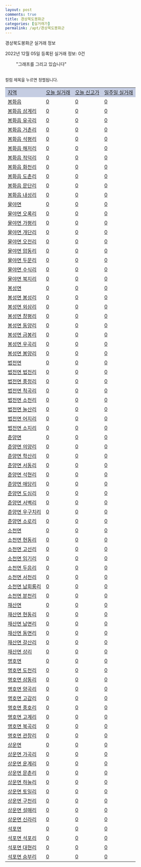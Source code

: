 ```yaml
---
layout: post
comments: true
title: 경상북도봉화군
categories: [실거래가]
permalink: /apt/경상북도봉화군
---
```


경상북도봉화군 실거래 정보

2022년 12월 05일 등록된 실거래 정보: 0건

<!--<script async src="https://pagead2.googlesyndication.com/pagead/js/adsbygoogle.js?client=ca-pub-3485438051770037"
 crossorigin="anonymous"></script>-->

<script type="text/javascript">
  google.charts.load('current', {'packages':['corechart']});
  google.charts.setOnLoadCallback(drawChart);

  function drawChart() {
    var data = google.visualization.arrayToDataTable([['거래일', '매매', '전월세', '전매'], ['21-01', 1, 0, 0], ['21-02', 6, 1, 0], ['21-03', 1, 0, 0], ['21-04', 1, 0, 0], ['21-05', 0, 1, 0], ['21-06', 1, 0, 0], ['21-07', 1, 0, 0], ['21-08', 2, 0, 0], ['21-09', 1, 0, 0], ['21-10', 1, 0, 0], ['21-11', 1, 0, 0], ['21-12', 4, 1, 0], ['22-01', 2, 2, 0], ['22-02', 6, 0, 0], ['22-03', 9, 0, 0], ['22-04', 3, 0, 0], ['22-05', 3, 1, 0], ['22-06', 4, 4, 0], ['22-07', 5, 0, 0], ['22-08', 2, 2, 0], ['22-09', 1, 1, 0], ['22-10', 3, 0, 0], ['22-11', 1, 1, 0]]);

    var options = {
      title: '최근 1년간 유형별 거래량 추이',
      legend: { position: 'bottom' }
    };

    setTimeout(function() {
        var chart = new google.visualization.LineChart(document.getElementById('columnchart_material'));
        chart.draw(data, (options));
        document.getElementById('loading').style.display = 'none';
        var dayLabel = (new Date()).getDay();
        if (dayLabel < 2) {
            sorttable.innerSortFunction.apply(document.getElementById('week'), []);
            sorttable.innerSortFunction.apply(document.getElementById('week'), []);        
        }
        else {
            sorttable.innerSortFunction.apply(document.getElementById('today'), []);
            sorttable.innerSortFunction.apply(document.getElementById('today'), []);
        }
    }, 200);

  }
</script>

<div id="loading" style="z-index:20; display: block; margin-left: 35px">"그래프를 그리고 있습니다"</div>
<div id="columnchart_material" style="width: 95%; margin-left: -35px; display: block"></div>
<!--<div style="width: 95%; margin-left: -35px; display: block">
      <script async src="https://pagead2.googlesyndication.com/pagead/js/adsbygoogle.js?client=ca-pub-3485438051770037"
          crossorigin="anonymous"></script>
      <ins class="adsbygoogle"
          style="display:block"
          data-ad-format="fluid"
          data-ad-layout-key="-fb+5w+4e-db+86"
          data-ad-client="ca-pub-3485438051770037"
          data-ad-slot="1827090281"></ins>
      <script>
          (adsbygoogle = window.adsbygoogle || []).push({});
      </script>
</div>-->
<br>

<font size='small' style='font-size: small;'>컬럼 제목을 누르면 정렬됩니다.</font>
<table class="sortable">
  <tr style='background-color: rgba(114, 132, 186,0.4);'>
    <td id="region"><a href="#">지역</a></td>
    <td id="today"><a href="#">오늘 실거래</a></td>
    <td id="today_new"><a href="#">오늘 신고가</a></td>
    <td id="week"><a href="#">일주일 실거래</a></td>
  </tr>

  
  <tr class="item">
    <td><a href="경상북도봉화군봉화읍">봉화읍</a></td>
    <td><a href="경상북도봉화군봉화읍">0</a></td>
    <td><a href="경상북도봉화군봉화읍">0</a></td>
    <td><a href="경상북도봉화군봉화읍">0</a></td>
  </tr>
    

  <tr class="item">
    <td><a href="경상북도봉화군봉화읍삼계리">봉화읍 삼계리</a></td>
    <td><a href="경상북도봉화군봉화읍삼계리">0</a></td>
    <td><a href="경상북도봉화군봉화읍삼계리">0</a></td>
    <td><a href="경상북도봉화군봉화읍삼계리">0</a></td>
  </tr>
    

  <tr class="item">
    <td><a href="경상북도봉화군봉화읍유곡리">봉화읍 유곡리</a></td>
    <td><a href="경상북도봉화군봉화읍유곡리">0</a></td>
    <td><a href="경상북도봉화군봉화읍유곡리">0</a></td>
    <td><a href="경상북도봉화군봉화읍유곡리">0</a></td>
  </tr>
    

  <tr class="item">
    <td><a href="경상북도봉화군봉화읍거촌리">봉화읍 거촌리</a></td>
    <td><a href="경상북도봉화군봉화읍거촌리">0</a></td>
    <td><a href="경상북도봉화군봉화읍거촌리">0</a></td>
    <td><a href="경상북도봉화군봉화읍거촌리">0</a></td>
  </tr>
    

  <tr class="item">
    <td><a href="경상북도봉화군봉화읍석평리">봉화읍 석평리</a></td>
    <td><a href="경상북도봉화군봉화읍석평리">0</a></td>
    <td><a href="경상북도봉화군봉화읍석평리">0</a></td>
    <td><a href="경상북도봉화군봉화읍석평리">0</a></td>
  </tr>
    

  <tr class="item">
    <td><a href="경상북도봉화군봉화읍해저리">봉화읍 해저리</a></td>
    <td><a href="경상북도봉화군봉화읍해저리">0</a></td>
    <td><a href="경상북도봉화군봉화읍해저리">0</a></td>
    <td><a href="경상북도봉화군봉화읍해저리">0</a></td>
  </tr>
    

  <tr class="item">
    <td><a href="경상북도봉화군봉화읍적덕리">봉화읍 적덕리</a></td>
    <td><a href="경상북도봉화군봉화읍적덕리">0</a></td>
    <td><a href="경상북도봉화군봉화읍적덕리">0</a></td>
    <td><a href="경상북도봉화군봉화읍적덕리">0</a></td>
  </tr>
    

  <tr class="item">
    <td><a href="경상북도봉화군봉화읍화천리">봉화읍 화천리</a></td>
    <td><a href="경상북도봉화군봉화읍화천리">0</a></td>
    <td><a href="경상북도봉화군봉화읍화천리">0</a></td>
    <td><a href="경상북도봉화군봉화읍화천리">0</a></td>
  </tr>
    

  <tr class="item">
    <td><a href="경상북도봉화군봉화읍도촌리">봉화읍 도촌리</a></td>
    <td><a href="경상북도봉화군봉화읍도촌리">0</a></td>
    <td><a href="경상북도봉화군봉화읍도촌리">0</a></td>
    <td><a href="경상북도봉화군봉화읍도촌리">0</a></td>
  </tr>
    

  <tr class="item">
    <td><a href="경상북도봉화군봉화읍문단리">봉화읍 문단리</a></td>
    <td><a href="경상북도봉화군봉화읍문단리">0</a></td>
    <td><a href="경상북도봉화군봉화읍문단리">0</a></td>
    <td><a href="경상북도봉화군봉화읍문단리">0</a></td>
  </tr>
    

  <tr class="item">
    <td><a href="경상북도봉화군봉화읍내성리">봉화읍 내성리</a></td>
    <td><a href="경상북도봉화군봉화읍내성리">0</a></td>
    <td><a href="경상북도봉화군봉화읍내성리">0</a></td>
    <td><a href="경상북도봉화군봉화읍내성리">0</a></td>
  </tr>
    

  <tr class="item">
    <td><a href="경상북도봉화군물야면">물야면</a></td>
    <td><a href="경상북도봉화군물야면">0</a></td>
    <td><a href="경상북도봉화군물야면">0</a></td>
    <td><a href="경상북도봉화군물야면">0</a></td>
  </tr>
    

  <tr class="item">
    <td><a href="경상북도봉화군물야면오록리">물야면 오록리</a></td>
    <td><a href="경상북도봉화군물야면오록리">0</a></td>
    <td><a href="경상북도봉화군물야면오록리">0</a></td>
    <td><a href="경상북도봉화군물야면오록리">0</a></td>
  </tr>
    

  <tr class="item">
    <td><a href="경상북도봉화군물야면가평리">물야면 가평리</a></td>
    <td><a href="경상북도봉화군물야면가평리">0</a></td>
    <td><a href="경상북도봉화군물야면가평리">0</a></td>
    <td><a href="경상북도봉화군물야면가평리">0</a></td>
  </tr>
    

  <tr class="item">
    <td><a href="경상북도봉화군물야면개단리">물야면 개단리</a></td>
    <td><a href="경상북도봉화군물야면개단리">0</a></td>
    <td><a href="경상북도봉화군물야면개단리">0</a></td>
    <td><a href="경상북도봉화군물야면개단리">0</a></td>
  </tr>
    

  <tr class="item">
    <td><a href="경상북도봉화군물야면오전리">물야면 오전리</a></td>
    <td><a href="경상북도봉화군물야면오전리">0</a></td>
    <td><a href="경상북도봉화군물야면오전리">0</a></td>
    <td><a href="경상북도봉화군물야면오전리">0</a></td>
  </tr>
    

  <tr class="item">
    <td><a href="경상북도봉화군물야면압동리">물야면 압동리</a></td>
    <td><a href="경상북도봉화군물야면압동리">0</a></td>
    <td><a href="경상북도봉화군물야면압동리">0</a></td>
    <td><a href="경상북도봉화군물야면압동리">0</a></td>
  </tr>
    

  <tr class="item">
    <td><a href="경상북도봉화군물야면두문리">물야면 두문리</a></td>
    <td><a href="경상북도봉화군물야면두문리">0</a></td>
    <td><a href="경상북도봉화군물야면두문리">0</a></td>
    <td><a href="경상북도봉화군물야면두문리">0</a></td>
  </tr>
    

  <tr class="item">
    <td><a href="경상북도봉화군물야면수식리">물야면 수식리</a></td>
    <td><a href="경상북도봉화군물야면수식리">0</a></td>
    <td><a href="경상북도봉화군물야면수식리">0</a></td>
    <td><a href="경상북도봉화군물야면수식리">0</a></td>
  </tr>
    

  <tr class="item">
    <td><a href="경상북도봉화군물야면북지리">물야면 북지리</a></td>
    <td><a href="경상북도봉화군물야면북지리">0</a></td>
    <td><a href="경상북도봉화군물야면북지리">0</a></td>
    <td><a href="경상북도봉화군물야면북지리">0</a></td>
  </tr>
    

  <tr class="item">
    <td><a href="경상북도봉화군봉성면">봉성면</a></td>
    <td><a href="경상북도봉화군봉성면">0</a></td>
    <td><a href="경상북도봉화군봉성면">0</a></td>
    <td><a href="경상북도봉화군봉성면">0</a></td>
  </tr>
    

  <tr class="item">
    <td><a href="경상북도봉화군봉성면봉성리">봉성면 봉성리</a></td>
    <td><a href="경상북도봉화군봉성면봉성리">0</a></td>
    <td><a href="경상북도봉화군봉성면봉성리">0</a></td>
    <td><a href="경상북도봉화군봉성면봉성리">0</a></td>
  </tr>
    

  <tr class="item">
    <td><a href="경상북도봉화군봉성면외삼리">봉성면 외삼리</a></td>
    <td><a href="경상북도봉화군봉성면외삼리">0</a></td>
    <td><a href="경상북도봉화군봉성면외삼리">0</a></td>
    <td><a href="경상북도봉화군봉성면외삼리">0</a></td>
  </tr>
    

  <tr class="item">
    <td><a href="경상북도봉화군봉성면창평리">봉성면 창평리</a></td>
    <td><a href="경상북도봉화군봉성면창평리">0</a></td>
    <td><a href="경상북도봉화군봉성면창평리">0</a></td>
    <td><a href="경상북도봉화군봉성면창평리">0</a></td>
  </tr>
    

  <tr class="item">
    <td><a href="경상북도봉화군봉성면동양리">봉성면 동양리</a></td>
    <td><a href="경상북도봉화군봉성면동양리">0</a></td>
    <td><a href="경상북도봉화군봉성면동양리">0</a></td>
    <td><a href="경상북도봉화군봉성면동양리">0</a></td>
  </tr>
    

  <tr class="item">
    <td><a href="경상북도봉화군봉성면금봉리">봉성면 금봉리</a></td>
    <td><a href="경상북도봉화군봉성면금봉리">0</a></td>
    <td><a href="경상북도봉화군봉성면금봉리">0</a></td>
    <td><a href="경상북도봉화군봉성면금봉리">0</a></td>
  </tr>
    

  <tr class="item">
    <td><a href="경상북도봉화군봉성면우곡리">봉성면 우곡리</a></td>
    <td><a href="경상북도봉화군봉성면우곡리">0</a></td>
    <td><a href="경상북도봉화군봉성면우곡리">0</a></td>
    <td><a href="경상북도봉화군봉성면우곡리">0</a></td>
  </tr>
    

  <tr class="item">
    <td><a href="경상북도봉화군봉성면봉양리">봉성면 봉양리</a></td>
    <td><a href="경상북도봉화군봉성면봉양리">0</a></td>
    <td><a href="경상북도봉화군봉성면봉양리">0</a></td>
    <td><a href="경상북도봉화군봉성면봉양리">0</a></td>
  </tr>
    

  <tr class="item">
    <td><a href="경상북도봉화군법전면">법전면</a></td>
    <td><a href="경상북도봉화군법전면">0</a></td>
    <td><a href="경상북도봉화군법전면">0</a></td>
    <td><a href="경상북도봉화군법전면">0</a></td>
  </tr>
    

  <tr class="item">
    <td><a href="경상북도봉화군법전면법전리">법전면 법전리</a></td>
    <td><a href="경상북도봉화군법전면법전리">0</a></td>
    <td><a href="경상북도봉화군법전면법전리">0</a></td>
    <td><a href="경상북도봉화군법전면법전리">0</a></td>
  </tr>
    

  <tr class="item">
    <td><a href="경상북도봉화군법전면풍정리">법전면 풍정리</a></td>
    <td><a href="경상북도봉화군법전면풍정리">0</a></td>
    <td><a href="경상북도봉화군법전면풍정리">0</a></td>
    <td><a href="경상북도봉화군법전면풍정리">0</a></td>
  </tr>
    

  <tr class="item">
    <td><a href="경상북도봉화군법전면척곡리">법전면 척곡리</a></td>
    <td><a href="경상북도봉화군법전면척곡리">0</a></td>
    <td><a href="경상북도봉화군법전면척곡리">0</a></td>
    <td><a href="경상북도봉화군법전면척곡리">0</a></td>
  </tr>
    

  <tr class="item">
    <td><a href="경상북도봉화군법전면소천리">법전면 소천리</a></td>
    <td><a href="경상북도봉화군법전면소천리">0</a></td>
    <td><a href="경상북도봉화군법전면소천리">0</a></td>
    <td><a href="경상북도봉화군법전면소천리">0</a></td>
  </tr>
    

  <tr class="item">
    <td><a href="경상북도봉화군법전면눌산리">법전면 눌산리</a></td>
    <td><a href="경상북도봉화군법전면눌산리">0</a></td>
    <td><a href="경상북도봉화군법전면눌산리">0</a></td>
    <td><a href="경상북도봉화군법전면눌산리">0</a></td>
  </tr>
    

  <tr class="item">
    <td><a href="경상북도봉화군법전면어지리">법전면 어지리</a></td>
    <td><a href="경상북도봉화군법전면어지리">0</a></td>
    <td><a href="경상북도봉화군법전면어지리">0</a></td>
    <td><a href="경상북도봉화군법전면어지리">0</a></td>
  </tr>
    

  <tr class="item">
    <td><a href="경상북도봉화군법전면소지리">법전면 소지리</a></td>
    <td><a href="경상북도봉화군법전면소지리">0</a></td>
    <td><a href="경상북도봉화군법전면소지리">0</a></td>
    <td><a href="경상북도봉화군법전면소지리">0</a></td>
  </tr>
    

  <tr class="item">
    <td><a href="경상북도봉화군춘양면">춘양면</a></td>
    <td><a href="경상북도봉화군춘양면">0</a></td>
    <td><a href="경상북도봉화군춘양면">0</a></td>
    <td><a href="경상북도봉화군춘양면">0</a></td>
  </tr>
    

  <tr class="item">
    <td><a href="경상북도봉화군춘양면의양리">춘양면 의양리</a></td>
    <td><a href="경상북도봉화군춘양면의양리">0</a></td>
    <td><a href="경상북도봉화군춘양면의양리">0</a></td>
    <td><a href="경상북도봉화군춘양면의양리">0</a></td>
  </tr>
    

  <tr class="item">
    <td><a href="경상북도봉화군춘양면학산리">춘양면 학산리</a></td>
    <td><a href="경상북도봉화군춘양면학산리">0</a></td>
    <td><a href="경상북도봉화군춘양면학산리">0</a></td>
    <td><a href="경상북도봉화군춘양면학산리">0</a></td>
  </tr>
    

  <tr class="item">
    <td><a href="경상북도봉화군춘양면서동리">춘양면 서동리</a></td>
    <td><a href="경상북도봉화군춘양면서동리">0</a></td>
    <td><a href="경상북도봉화군춘양면서동리">0</a></td>
    <td><a href="경상북도봉화군춘양면서동리">0</a></td>
  </tr>
    

  <tr class="item">
    <td><a href="경상북도봉화군춘양면석현리">춘양면 석현리</a></td>
    <td><a href="경상북도봉화군춘양면석현리">0</a></td>
    <td><a href="경상북도봉화군춘양면석현리">0</a></td>
    <td><a href="경상북도봉화군춘양면석현리">0</a></td>
  </tr>
    

  <tr class="item">
    <td><a href="경상북도봉화군춘양면애당리">춘양면 애당리</a></td>
    <td><a href="경상북도봉화군춘양면애당리">0</a></td>
    <td><a href="경상북도봉화군춘양면애당리">0</a></td>
    <td><a href="경상북도봉화군춘양면애당리">0</a></td>
  </tr>
    

  <tr class="item">
    <td><a href="경상북도봉화군춘양면도심리">춘양면 도심리</a></td>
    <td><a href="경상북도봉화군춘양면도심리">0</a></td>
    <td><a href="경상북도봉화군춘양면도심리">0</a></td>
    <td><a href="경상북도봉화군춘양면도심리">0</a></td>
  </tr>
    

  <tr class="item">
    <td><a href="경상북도봉화군춘양면서벽리">춘양면 서벽리</a></td>
    <td><a href="경상북도봉화군춘양면서벽리">0</a></td>
    <td><a href="경상북도봉화군춘양면서벽리">0</a></td>
    <td><a href="경상북도봉화군춘양면서벽리">0</a></td>
  </tr>
    

  <tr class="item">
    <td><a href="경상북도봉화군춘양면우구치리">춘양면 우구치리</a></td>
    <td><a href="경상북도봉화군춘양면우구치리">0</a></td>
    <td><a href="경상북도봉화군춘양면우구치리">0</a></td>
    <td><a href="경상북도봉화군춘양면우구치리">0</a></td>
  </tr>
    

  <tr class="item">
    <td><a href="경상북도봉화군춘양면소로리">춘양면 소로리</a></td>
    <td><a href="경상북도봉화군춘양면소로리">0</a></td>
    <td><a href="경상북도봉화군춘양면소로리">0</a></td>
    <td><a href="경상북도봉화군춘양면소로리">0</a></td>
  </tr>
    

  <tr class="item">
    <td><a href="경상북도봉화군소천면">소천면</a></td>
    <td><a href="경상북도봉화군소천면">0</a></td>
    <td><a href="경상북도봉화군소천면">0</a></td>
    <td><a href="경상북도봉화군소천면">0</a></td>
  </tr>
    

  <tr class="item">
    <td><a href="경상북도봉화군소천면현동리">소천면 현동리</a></td>
    <td><a href="경상북도봉화군소천면현동리">0</a></td>
    <td><a href="경상북도봉화군소천면현동리">0</a></td>
    <td><a href="경상북도봉화군소천면현동리">0</a></td>
  </tr>
    

  <tr class="item">
    <td><a href="경상북도봉화군소천면고선리">소천면 고선리</a></td>
    <td><a href="경상북도봉화군소천면고선리">0</a></td>
    <td><a href="경상북도봉화군소천면고선리">0</a></td>
    <td><a href="경상북도봉화군소천면고선리">0</a></td>
  </tr>
    

  <tr class="item">
    <td><a href="경상북도봉화군소천면임기리">소천면 임기리</a></td>
    <td><a href="경상북도봉화군소천면임기리">0</a></td>
    <td><a href="경상북도봉화군소천면임기리">0</a></td>
    <td><a href="경상북도봉화군소천면임기리">0</a></td>
  </tr>
    

  <tr class="item">
    <td><a href="경상북도봉화군소천면두음리">소천면 두음리</a></td>
    <td><a href="경상북도봉화군소천면두음리">0</a></td>
    <td><a href="경상북도봉화군소천면두음리">0</a></td>
    <td><a href="경상북도봉화군소천면두음리">0</a></td>
  </tr>
    

  <tr class="item">
    <td><a href="경상북도봉화군소천면서천리">소천면 서천리</a></td>
    <td><a href="경상북도봉화군소천면서천리">0</a></td>
    <td><a href="경상북도봉화군소천면서천리">0</a></td>
    <td><a href="경상북도봉화군소천면서천리">0</a></td>
  </tr>
    

  <tr class="item">
    <td><a href="경상북도봉화군소천면남회룡리">소천면 남회룡리</a></td>
    <td><a href="경상북도봉화군소천면남회룡리">0</a></td>
    <td><a href="경상북도봉화군소천면남회룡리">0</a></td>
    <td><a href="경상북도봉화군소천면남회룡리">0</a></td>
  </tr>
    

  <tr class="item">
    <td><a href="경상북도봉화군소천면분천리">소천면 분천리</a></td>
    <td><a href="경상북도봉화군소천면분천리">0</a></td>
    <td><a href="경상북도봉화군소천면분천리">0</a></td>
    <td><a href="경상북도봉화군소천면분천리">0</a></td>
  </tr>
    

  <tr class="item">
    <td><a href="경상북도봉화군재산면">재산면</a></td>
    <td><a href="경상북도봉화군재산면">0</a></td>
    <td><a href="경상북도봉화군재산면">0</a></td>
    <td><a href="경상북도봉화군재산면">0</a></td>
  </tr>
    

  <tr class="item">
    <td><a href="경상북도봉화군재산면현동리">재산면 현동리</a></td>
    <td><a href="경상북도봉화군재산면현동리">0</a></td>
    <td><a href="경상북도봉화군재산면현동리">0</a></td>
    <td><a href="경상북도봉화군재산면현동리">0</a></td>
  </tr>
    

  <tr class="item">
    <td><a href="경상북도봉화군재산면남면리">재산면 남면리</a></td>
    <td><a href="경상북도봉화군재산면남면리">0</a></td>
    <td><a href="경상북도봉화군재산면남면리">0</a></td>
    <td><a href="경상북도봉화군재산면남면리">0</a></td>
  </tr>
    

  <tr class="item">
    <td><a href="경상북도봉화군재산면동면리">재산면 동면리</a></td>
    <td><a href="경상북도봉화군재산면동면리">0</a></td>
    <td><a href="경상북도봉화군재산면동면리">0</a></td>
    <td><a href="경상북도봉화군재산면동면리">0</a></td>
  </tr>
    

  <tr class="item">
    <td><a href="경상북도봉화군재산면갈산리">재산면 갈산리</a></td>
    <td><a href="경상북도봉화군재산면갈산리">0</a></td>
    <td><a href="경상북도봉화군재산면갈산리">0</a></td>
    <td><a href="경상북도봉화군재산면갈산리">0</a></td>
  </tr>
    

  <tr class="item">
    <td><a href="경상북도봉화군재산면상리">재산면 상리</a></td>
    <td><a href="경상북도봉화군재산면상리">0</a></td>
    <td><a href="경상북도봉화군재산면상리">0</a></td>
    <td><a href="경상북도봉화군재산면상리">0</a></td>
  </tr>
    

  <tr class="item">
    <td><a href="경상북도봉화군명호면">명호면</a></td>
    <td><a href="경상북도봉화군명호면">0</a></td>
    <td><a href="경상북도봉화군명호면">0</a></td>
    <td><a href="경상북도봉화군명호면">0</a></td>
  </tr>
    

  <tr class="item">
    <td><a href="경상북도봉화군명호면도천리">명호면 도천리</a></td>
    <td><a href="경상북도봉화군명호면도천리">0</a></td>
    <td><a href="경상북도봉화군명호면도천리">0</a></td>
    <td><a href="경상북도봉화군명호면도천리">0</a></td>
  </tr>
    

  <tr class="item">
    <td><a href="경상북도봉화군명호면삼동리">명호면 삼동리</a></td>
    <td><a href="경상북도봉화군명호면삼동리">0</a></td>
    <td><a href="경상북도봉화군명호면삼동리">0</a></td>
    <td><a href="경상북도봉화군명호면삼동리">0</a></td>
  </tr>
    

  <tr class="item">
    <td><a href="경상북도봉화군명호면양곡리">명호면 양곡리</a></td>
    <td><a href="경상북도봉화군명호면양곡리">0</a></td>
    <td><a href="경상북도봉화군명호면양곡리">0</a></td>
    <td><a href="경상북도봉화군명호면양곡리">0</a></td>
  </tr>
    

  <tr class="item">
    <td><a href="경상북도봉화군명호면고감리">명호면 고감리</a></td>
    <td><a href="경상북도봉화군명호면고감리">0</a></td>
    <td><a href="경상북도봉화군명호면고감리">0</a></td>
    <td><a href="경상북도봉화군명호면고감리">0</a></td>
  </tr>
    

  <tr class="item">
    <td><a href="경상북도봉화군명호면풍호리">명호면 풍호리</a></td>
    <td><a href="경상북도봉화군명호면풍호리">0</a></td>
    <td><a href="경상북도봉화군명호면풍호리">0</a></td>
    <td><a href="경상북도봉화군명호면풍호리">0</a></td>
  </tr>
    

  <tr class="item">
    <td><a href="경상북도봉화군명호면고계리">명호면 고계리</a></td>
    <td><a href="경상북도봉화군명호면고계리">0</a></td>
    <td><a href="경상북도봉화군명호면고계리">0</a></td>
    <td><a href="경상북도봉화군명호면고계리">0</a></td>
  </tr>
    

  <tr class="item">
    <td><a href="경상북도봉화군명호면북곡리">명호면 북곡리</a></td>
    <td><a href="경상북도봉화군명호면북곡리">0</a></td>
    <td><a href="경상북도봉화군명호면북곡리">0</a></td>
    <td><a href="경상북도봉화군명호면북곡리">0</a></td>
  </tr>
    

  <tr class="item">
    <td><a href="경상북도봉화군명호면관창리">명호면 관창리</a></td>
    <td><a href="경상북도봉화군명호면관창리">0</a></td>
    <td><a href="경상북도봉화군명호면관창리">0</a></td>
    <td><a href="경상북도봉화군명호면관창리">0</a></td>
  </tr>
    

  <tr class="item">
    <td><a href="경상북도봉화군상운면">상운면</a></td>
    <td><a href="경상북도봉화군상운면">0</a></td>
    <td><a href="경상북도봉화군상운면">0</a></td>
    <td><a href="경상북도봉화군상운면">0</a></td>
  </tr>
    

  <tr class="item">
    <td><a href="경상북도봉화군상운면가곡리">상운면 가곡리</a></td>
    <td><a href="경상북도봉화군상운면가곡리">0</a></td>
    <td><a href="경상북도봉화군상운면가곡리">0</a></td>
    <td><a href="경상북도봉화군상운면가곡리">0</a></td>
  </tr>
    

  <tr class="item">
    <td><a href="경상북도봉화군상운면운계리">상운면 운계리</a></td>
    <td><a href="경상북도봉화군상운면운계리">0</a></td>
    <td><a href="경상북도봉화군상운면운계리">0</a></td>
    <td><a href="경상북도봉화군상운면운계리">0</a></td>
  </tr>
    

  <tr class="item">
    <td><a href="경상북도봉화군상운면문촌리">상운면 문촌리</a></td>
    <td><a href="경상북도봉화군상운면문촌리">0</a></td>
    <td><a href="경상북도봉화군상운면문촌리">0</a></td>
    <td><a href="경상북도봉화군상운면문촌리">0</a></td>
  </tr>
    

  <tr class="item">
    <td><a href="경상북도봉화군상운면하눌리">상운면 하눌리</a></td>
    <td><a href="경상북도봉화군상운면하눌리">0</a></td>
    <td><a href="경상북도봉화군상운면하눌리">0</a></td>
    <td><a href="경상북도봉화군상운면하눌리">0</a></td>
  </tr>
    

  <tr class="item">
    <td><a href="경상북도봉화군상운면토일리">상운면 토일리</a></td>
    <td><a href="경상북도봉화군상운면토일리">0</a></td>
    <td><a href="경상북도봉화군상운면토일리">0</a></td>
    <td><a href="경상북도봉화군상운면토일리">0</a></td>
  </tr>
    

  <tr class="item">
    <td><a href="경상북도봉화군상운면구천리">상운면 구천리</a></td>
    <td><a href="경상북도봉화군상운면구천리">0</a></td>
    <td><a href="경상북도봉화군상운면구천리">0</a></td>
    <td><a href="경상북도봉화군상운면구천리">0</a></td>
  </tr>
    

  <tr class="item">
    <td><a href="경상북도봉화군상운면설매리">상운면 설매리</a></td>
    <td><a href="경상북도봉화군상운면설매리">0</a></td>
    <td><a href="경상북도봉화군상운면설매리">0</a></td>
    <td><a href="경상북도봉화군상운면설매리">0</a></td>
  </tr>
    

  <tr class="item">
    <td><a href="경상북도봉화군상운면신라리">상운면 신라리</a></td>
    <td><a href="경상북도봉화군상운면신라리">0</a></td>
    <td><a href="경상북도봉화군상운면신라리">0</a></td>
    <td><a href="경상북도봉화군상운면신라리">0</a></td>
  </tr>
    

  <tr class="item">
    <td><a href="경상북도봉화군석포면">석포면</a></td>
    <td><a href="경상북도봉화군석포면">0</a></td>
    <td><a href="경상북도봉화군석포면">0</a></td>
    <td><a href="경상북도봉화군석포면">0</a></td>
  </tr>
    

  <tr class="item">
    <td><a href="경상북도봉화군석포면석포리">석포면 석포리</a></td>
    <td><a href="경상북도봉화군석포면석포리">0</a></td>
    <td><a href="경상북도봉화군석포면석포리">0</a></td>
    <td><a href="경상북도봉화군석포면석포리">0</a></td>
  </tr>
    

  <tr class="item">
    <td><a href="경상북도봉화군석포면대현리">석포면 대현리</a></td>
    <td><a href="경상북도봉화군석포면대현리">0</a></td>
    <td><a href="경상북도봉화군석포면대현리">0</a></td>
    <td><a href="경상북도봉화군석포면대현리">0</a></td>
  </tr>
    

  <tr class="item">
    <td><a href="경상북도봉화군석포면승부리">석포면 승부리</a></td>
    <td><a href="경상북도봉화군석포면승부리">0</a></td>
    <td><a href="경상북도봉화군석포면승부리">0</a></td>
    <td><a href="경상북도봉화군석포면승부리">0</a></td>
  </tr>
    


</table>


    